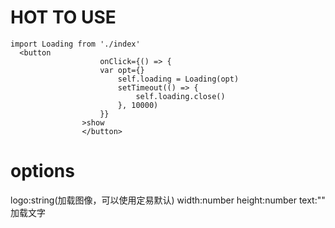 # HOT TO USE
```
import Loading from './index'
  <button
                    onClick={() => {
                    var opt={}
                        self.loading = Loading(opt)
                        setTimeout(() => {
                            self.loading.close()
                        }, 10000)
                    }}
                >show
                </button>

```
# options
logo:string(加载图像，可以使用定易默认)
width:number
height:number
text:""  加载文字
